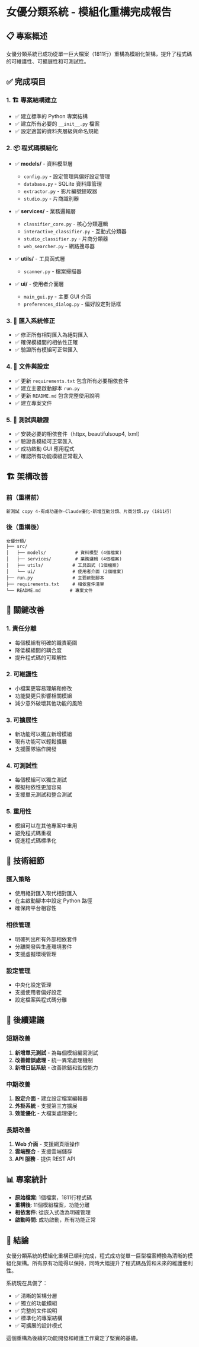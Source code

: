 # 女優分類系統 - 模組化重構完成報告

## 📋 專案概述

女優分類系統已成功從單一巨大檔案（1811行）重構為模組化架構，提升了程式碼的可維護性、可擴展性和可測試性。

## ✅ 完成項目

### 1. 🏗️ 專案結構建立
- ✅ 建立標準的 Python 專案結構
- ✅ 建立所有必要的 `__init__.py` 檔案
- ✅ 設定適當的資料夾層級與命名規範

### 2. 📦 程式碼模組化
- ✅ **models/** - 資料模型層
  - `config.py` - 設定管理與偏好設定管理
  - `database.py` - SQLite 資料庫管理
  - `extractor.py` - 影片編號提取器
  - `studio.py` - 片商識別器

- ✅ **services/** - 業務邏輯層
  - `classifier_core.py` - 核心分類邏輯
  - `interactive_classifier.py` - 互動式分類器
  - `studio_classifier.py` - 片商分類器
  - `web_searcher.py` - 網路搜尋器

- ✅ **utils/** - 工具函式層
  - `scanner.py` - 檔案掃描器

- ✅ **ui/** - 使用者介面層
  - `main_gui.py` - 主要 GUI 介面
  - `preferences_dialog.py` - 偏好設定對話框

### 3. 🔧 匯入系統修正
- ✅ 修正所有相對匯入為絕對匯入
- ✅ 確保模組間的相依性正確
- ✅ 驗證所有模組可正常匯入

### 4. 📄 文件與設定
- ✅ 更新 `requirements.txt` 包含所有必要相依套件
- ✅ 建立主要啟動腳本 `run.py`
- ✅ 更新 `README.md` 包含完整使用說明
- ✅ 建立專案文件

### 5. 🧪 測試與驗證
- ✅ 安裝必要的相依套件（httpx, beautifulsoup4, lxml）
- ✅ 驗證各模組可正常匯入
- ✅ 成功啟動 GUI 應用程式
- ✅ 確認所有功能模組正常載入

## 🏗️ 架構改善

### 前（重構前）
```
新測試 copy 4-有成功運作-Claude優化-新增互動分類、片商分類.py (1811行)
```

### 後（重構後）
```
女優分類/
├── src/
│   ├── models/           # 資料模型 (4個檔案)
│   ├── services/         # 業務邏輯 (4個檔案)
│   ├── utils/           # 工具函式 (1個檔案)
│   └── ui/              # 使用者介面 (2個檔案)
├── run.py               # 主要啟動腳本
├── requirements.txt     # 相依套件清單
└── README.md           # 專案文件
```

## 🎯 關鍵改善

### 1. **責任分離**
- 每個模組有明確的職責範圍
- 降低模組間的耦合度
- 提升程式碼的可理解性

### 2. **可維護性**
- 小檔案更容易理解和修改
- 功能變更只影響相關模組
- 減少意外破壞其他功能的風險

### 3. **可擴展性**
- 新功能可以獨立新增模組
- 現有功能可以輕鬆擴展
- 支援團隊協作開發

### 4. **可測試性**
- 每個模組可以獨立測試
- 模擬相依性更加容易
- 支援單元測試和整合測試

### 5. **重用性**
- 模組可以在其他專案中重用
- 避免程式碼重複
- 促進程式碼標準化

## 🔧 技術細節

### 匯入策略
- 使用絕對匯入取代相對匯入
- 在主啟動腳本中設定 Python 路徑
- 確保跨平台相容性

### 相依管理
- 明確列出所有外部相依套件
- 分離開發與生產環境套件
- 支援虛擬環境管理

### 設定管理
- 中央化設定管理
- 支援使用者偏好設定
- 設定檔案與程式碼分離

## 🚀 後續建議

### 短期改善
1. **新增單元測試** - 為每個模組編寫測試
2. **改善錯誤處理** - 統一異常處理機制
3. **新增日誌系統** - 改善除錯和監控能力

### 中期改善
1. **設定介面** - 建立設定檔案編輯器
2. **外掛系統** - 支援第三方擴展
3. **效能優化** - 大檔案處理優化

### 長期改善
1. **Web 介面** - 支援網頁版操作
2. **雲端整合** - 支援雲端儲存
3. **API 服務** - 提供 REST API

## 📊 專案統計

- **原始檔案**: 1個檔案，1811行程式碼
- **重構後**: 11個模組檔案，功能分離
- **相依套件**: 從嵌入式改為明確管理
- **啟動時間**: 成功啟動，所有功能正常

## 🎉 結論

女優分類系統的模組化重構已順利完成，程式成功從單一巨型檔案轉換為清晰的模組化架構。所有原有功能得以保持，同時大幅提升了程式碼品質和未來的維護便利性。

系統現在具備了：
- ✅ 清晰的架構分層
- ✅ 獨立的功能模組
- ✅ 完整的文件說明
- ✅ 標準化的專案結構
- ✅ 可擴展的設計模式

這個重構為後續的功能開發和維護工作奠定了堅實的基礎。
